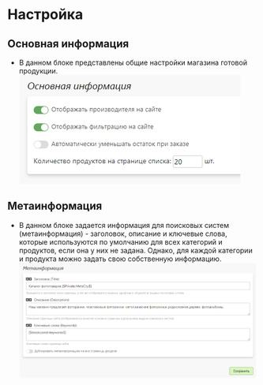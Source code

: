 # Настройка
## Основная информация
* В данном блоке представлены общие настройки магазина готовой продукции.
![](../_media/shop/shop25.png ':size=30%')

## Метаинформация
* В данном блоке задается информация для поисковых систем (метаинформация) - заголовок, описание и ключевые слова, которые используются по умолчанию для всех категорий и продуктов, если она у них не задана. Однако, для каждой категории и продукта можно задать свою собственную информацию.
![](../_media/shop/shop26.png ':size=70%')